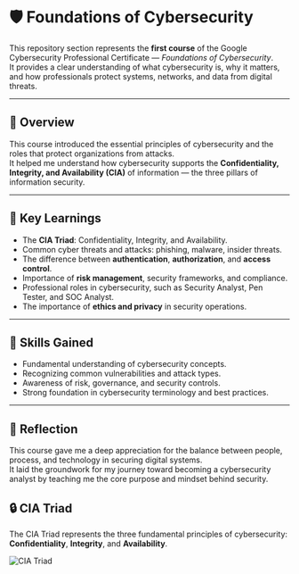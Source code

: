 # 🛡️ Foundations of Cybersecurity  

This repository section represents the **first course** of the Google Cybersecurity Professional Certificate — *Foundations of Cybersecurity*.  
It provides a clear understanding of what cybersecurity is, why it matters, and how professionals protect systems, networks, and data from digital threats.

---

## 📘 Overview  
This course introduced the essential principles of cybersecurity and the roles that protect organizations from attacks.  
It helped me understand how cybersecurity supports the **Confidentiality, Integrity, and Availability (CIA)** of information — the three pillars of information security.

---

## 🎯 Key Learnings  
- The **CIA Triad**: Confidentiality, Integrity, and Availability.  
- Common cyber threats and attacks: phishing, malware, insider threats.  
- The difference between **authentication**, **authorization**, and **access control**.  
- Importance of **risk management**, security frameworks, and compliance.  
- Professional roles in cybersecurity, such as Security Analyst, Pen Tester, and SOC Analyst.  
- The importance of **ethics and privacy** in security operations.

---

## 🧠 Skills Gained  
- Fundamental understanding of cybersecurity concepts.  
- Recognizing common vulnerabilities and attack types.  
- Awareness of risk, governance, and security controls.  
- Strong foundation in cybersecurity terminology and best practices.

---

## 🧩 Reflection  
This course gave me a deep appreciation for the balance between people, process, and technology in securing digital systems.  
It laid the groundwork for my journey toward becoming a cybersecurity analyst by teaching me the core purpose and mindset behind security.
## 🔒 CIA Triad

The CIA Triad represents the three fundamental principles of cybersecurity: **Confidentiality**, **Integrity**, and **Availability**.

![CIA Triad](https://github.com/ZahirKakar51/cybersecurity-portfolio/blob/main/file_000000003e6861f7b44006d03e3d256d.png)
